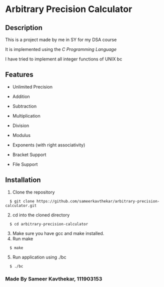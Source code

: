 # Arbitrary Precision Calculator

## Description

This is a project made by me in SY for my DSA course

It is implemented using the _C Programming Language_

I have tried to implement all integer functions of UNIX bc

## Features

- Unlimited Precision

- Addition

- Subtraction

- Multiplication

- Division

- Modulus

- Exponents (with right associativity)

- Bracket Support

- File Support

## Installation

1. Clone the repository

```
  $ git clone https://github.com/sameerkavthekar/arbitrary-precision-calculator.git
```

2. cd into the cloned directory

```
  $ cd arbitrary-precision-calculator
```

3. Make sure you have gcc and make installed.
4. Run make

```
  $ make
```

5. Run application using ./bc

```
  $ ./bc
```

### Made By Sameer Kavthekar, 111903153
